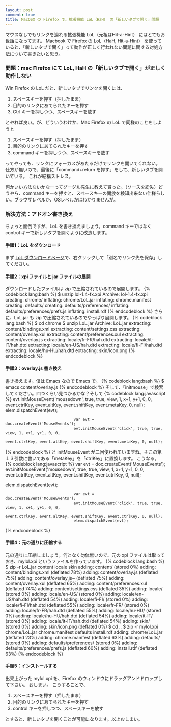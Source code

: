```yaml
---
layout: post
comment: true
title: MacOSX の Firefox で、拡張機能 LoL（HaH） の「新しいタブで開く」問題
---
```

マウスなしでもリンクを辿れる拡張機能 LoL（元祖はHit-a-Hint） にはとてもお世話になってます。
Macbook で Firefox の LoL（HaH, Hit-a-Hint） を使っていると、「新しいタブで開く」って動作が正しく行われない問題に関する対処方法について書きたいと思う。
### 問題：mac Firefox にて LoL, HaH の「新しいタブで開く」が正しく動作しない
Win Firefox の LoL だと、新しいタブでリンクを開くには、
<ol>
<li>スペースキーを押す（押したまま）</li>
<li>目的のリンクにあてられたキーを押す</li>
<li>Ctrl キーを押しつつ、スペースキーを放す</li>
</ol>
とやれば良い。が、どういうわけか、Mac Firefox の LoL で同様のことをしようと
<ol>
<li>スペースキーを押す（押したまま）</li>
<li>目的のリンクにあてられたキーを押す</li>
<li>command キーを押しつつ、スペースキーを放す</li>
</ol>
ってやっても、リンクにフォーカスがあたるだけでリンクを開いてくれない。
仕方が無いので、最後に「command+return を押す」をして、新しいタブを開いている。
これが結構ストレス。

何かいい方法ないかなーってグーグル先生に教えて貰った。（ソースを紛失）どうやら、command キーを押すと、スペースキーの開放を検知出来ない仕様らしい。ブラウザレベルか、OSレベルかはわかりませんが。
### 解決方法：アドオン書き換え
ちょっと面倒ですが、LoL を書き換えましょう。command キーではなく control キーで新しいタブを開くように改造します。
<h4>手順1：LoL をダウンロード</h4>
まず <a href="https://addons.mozilla.org/ja/firefox/addon/8781">LoL ダウンロードページ</a>で、右クリックして「別名でリンク先を保存」してください。
<h4>手順2：xpi ファイルと jar ファイルの展開</h4>
ダウンロードしたファイルは zip で圧縮されているので展開します。
{% codeblock lang:bash %}
$ unzip lol-1.4-fx.xpi 
Archive:  lol-1.4-fx.xpi
   creating: chrome/
  inflating: chrome/LoL.jar          
  inflating: chrome.manifest         
   creating: defaults/
   creating: defaults/preferences/
  inflating: defaults/preferences/prefs.js  
  inflating: install.rdf            
{% endcodeblock %}
さらに、LoL.jar も zip で圧縮されているのでやっぱり展開します。
{% codeblock lang:bash %}
$ cd chrome 
$ unzip LoL.jar 
Archive:  LoL.jar
 extracting: content/bindings.xml    
 extracting: content/settings.css    
 extracting: content/overlay.xul     
 extracting: content/preferences.xul  
 extracting: content/overlay.js      
 extracting: locale/fr-FR/hah.dtd    
 extracting: locale/it-IT/hah.dtd    
 extracting: locale/en-US/hah.dtd    
 extracting: locale/fi-FI/hah.dtd    
 extracting: locale/hu-HU/hah.dtd    
 extracting: skin/icon.png           
{% endcodeblock %}

<h4>手順3：overlay.js 書き換え</h4>
書き換えます。僕は Emacs なので Emacs で。
{% codeblock lang:bash %}
$ emacs content/overlay.js
{% endcodeblock %}
そして、「initmouse」で検索してください。四つくらい見つかるかな？そして
{% codeblock lang:javascript %}
                                  evt.initMouseEvent('mousedown', true, true, view, 1, x+1, y+1, 0, 0,
                                                                         event.ctrlKey, event.altKey, event.shiftKey, event.metaKey, 0, null);
                                  elem.dispatchEvent(evt);

                                  var evt = doc.createEvent('MouseEvents');
                                  evt.initMouseEvent('click', true, true, view, 1, x+1, y+1, 0, 0,
                                                                         event.ctrlKey, event.altKey, event.shiftKey, event.metaKey, 0, null);
{% endcodeblock %}
と initMouseEvent が二回使われていますね。そこの第１３引数に書いてある「metaKey」を「ctrlKey」に置換します。
こうなる。
{% codeblock lang:javascript %}
                                 var evt = doc.createEvent('MouseEvents');
                                  evt.initMouseEvent('mousedown', true, true, view, 1, x+1, y+1, 0, 0,
                                                                         event.ctrlKey, event.altKey, event.shiftKey, event.ctrlKey, 0, null);

elem.dispatchEvent(evt);                                                                                 

                                  var evt = doc.createEvent('MouseEvents');
                                  evt.initMouseEvent('click', true, true, view, 1, x+1, y+1, 0, 0,
                                                                         event.ctrlKey, event.altKey, event.shiftKey, event.ctrlKey, 0, null);
                                  elem.dispatchEvent(evt);
{% endcodeblock %}
<h4>手順4：元の通りに圧縮する</h4>
元の通りに圧縮しましょう。何となく勿体無いので、元の xpi ファイルは取っておき、mylol.xpi というファイルを作っています。
{% codeblock lang:bash %}
$ zip -r LoL.jar content locale skin 
  adding: content/ (stored 0%)
  adding: content/bindings.xml (deflated 78%)
  adding: content/overlay.js (deflated 75%)
  adding: content/overlay.js~ (deflated 75%)
  adding: content/overlay.xul (deflated 65%)
  adding: content/preferences.xul (deflated 74%)
  adding: content/settings.css (deflated 35%)
  adding: locale/ (stored 0%)
  adding: locale/en-US/ (stored 0%)
  adding: locale/en-US/hah.dtd (deflated 54%)
  adding: locale/fi-FI/ (stored 0%)
  adding: locale/fi-FI/hah.dtd (deflated 55%)
  adding: locale/fr-FR/ (stored 0%)
  adding: locale/fr-FR/hah.dtd (deflated 55%)
  adding: locale/hu-HU/ (stored 0%)
  adding: locale/hu-HU/hah.dtd (deflated 54%)
  adding: locale/it-IT/ (stored 0%)
  adding: locale/it-IT/hah.dtd (deflated 54%)
  adding: skin/ (stored 0%)
  adding: skin/icon.png (deflated 0%)
$ cd ..
$ zip -r mylol.xpi chrome/LoL.jar chrome.manifest defaults install.rdf
  adding: chrome/LoL.jar (deflated 23%)
  adding: chrome.manifest (deflated 63%)
  adding: defaults/ (stored 0%)
  adding: defaults/preferences/ (stored 0%)
  adding: defaults/preferences/prefs.js (deflated 60%)
  adding: install.rdf (deflated 63%)
{% endcodeblock %}
<h4>手順5：インストールする</h4>
出来上がった mylol.xpi を、Firefox のウィンドウにドラッグアンドドロップして下さい。
おしまい。
こうすることで、
<ol>
<li>スペースキーを押す（押したまま）</li>
<li>目的のリンクにあてられたキーを押す</li>
<li>control キーを押しつつ、スペースキーを放す</li>
</ol>
とすると、新しいタブを開くことが可能になります。以上おしまい。
